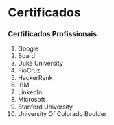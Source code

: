 # Certificados


### Certificados Profissionais


1. Google
2. Board
3. Duke University
4. FioCruz
5. HackerRank
6. IBM
7. LinkedIn
8. Microsoft
9. Stanford University
10. University Of Colorado Boulder
